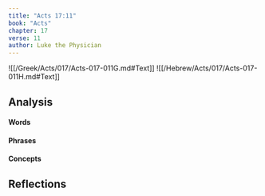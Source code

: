 ```yaml
---
title: "Acts 17:11"
book: "Acts"
chapter: 17
verse: 11
author: Luke the Physician
---
```

![[/Greek/Acts/017/Acts-017-011G.md#Text]]
![[/Hebrew/Acts/017/Acts-017-011H.md#Text]]

## Analysis

#### Words

#### Phrases

#### Concepts

## Reflections
